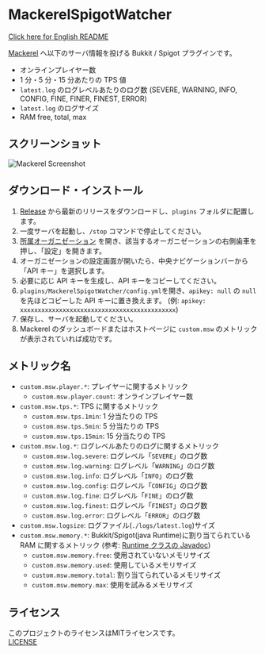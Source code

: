 # MackerelSpigotWatcher

[Click here for English README](https://github.com/jaoafa/MackerelSpigotWatcher/blob/master/README.md)

[Mackerel](https://mackerel.io/) へ以下のサーバ情報を投げる Bukkit / Spigot プラグインです。

- オンラインプレイヤー数
- 1 分・5 分・15 分あたりの TPS 値
- `latest.log` のログレベルあたりのログ数 (SEVERE, WARNING, INFO, CONFIG, FINE, FINER, FINEST, ERROR)
- `latest.log` のログサイズ
- RAM free, total, max

## スクリーンショット

![Mackerel Screenshot](https://i.imgur.com/FtqINGG.png)

## ダウンロード・インストール

1. [Release](https://github.com/jaoafa/MackerelSpigotWatcher/releases) から最新のリリースをダウンロードし、`plugins` フォルダに配置します。
2. 一度サーバを起動し、`/stop` コマンドで停止してください。
3. [所属オーガニゼーション](https://mackerel.io/settings/user?tab=organizations) を開き、該当するオーガニゼーションの右側歯車を押し、「設定」を開きます。
4. オーガニゼーションの設定画面が開いたら、中央ナビゲーションバーから「API キー」を選択します。
5. 必要に応じ API キーを生成し、API キーをコピーしてください。
6. `plugins/MackerelSpigotWatcher/config.yml`を開き、`apikey: null` の `null` を先ほどコピーした API キーに置き換えます。 (例: `apikey: xxxxxxxxxxxxxxxxxxxxxxxxxxxxxxxxxxxxxxxxxxxx`)
7. 保存し、サーバを起動してください。
8. Mackerel のダッシュボードまたはホストページに `custom.msw` のメトリックが表示されていれば成功です。

## メトリック名

- `custom.msw.player.*`: プレイヤーに関するメトリック
  - `custom.msw.player.count`: オンラインプレイヤー数
- `custom.msw.tps.*`: TPS に関するメトリック
  - `custom.msw.tps.1min`: 1 分当たりの TPS
  - `custom.msw.tps.5min`: 5 分当たりの TPS
  - `custom.msw.tps.15min`: 15 分当たりの TPS
- `custom.msw.log.*`: ログレベルあたりのログに関するメトリック
  - `custom.msw.log.severe`: ログレベル「`SEVERE`」のログ数
  - `custom.msw.log.warning`: ログレベル「`WARNING`」のログ数
  - `custom.msw.log.info`: ログレベル「`INFO`」のログ数
  - `custom.msw.log.config`: ログレベル「`CONFIG`」のログ数
  - `custom.msw.log.fine`: ログレベル「`FINE`」のログ数
  - `custom.msw.log.finest`: ログレベル「`FINEST`」のログ数
  - `custom.msw.log.error`: ログレベル「`ERROR`」のログ数
- `custom.msw.logsize`: ログファイル(`./logs/latest.log`)サイズ
- `custom.msw.memory.*`: Bukkit/Spigot(java Runtime)に割り当てられている RAM に関するメトリック (参考: [Runtime クラスの Javadoc](https://docs.oracle.com/javase/jp/8/docs/api/java/lang/Runtime.html))
  - `custom.msw.memory.free`: 使用されていないメモリサイズ
  - `custom.msw.memory.used`: 使用しているメモリサイズ
  - `custom.msw.memory.total`: 割り当てられているメモリサイズ
  - `custom.msw.memory.max`: 使用を試みるメモリサイズ

## ライセンス

このプロジェクトのライセンスはMITライセンスです。  
[LICENSE](https://github.com/jaoafa/MackerelSpigotWatcher/blob/master/LICENSE)
